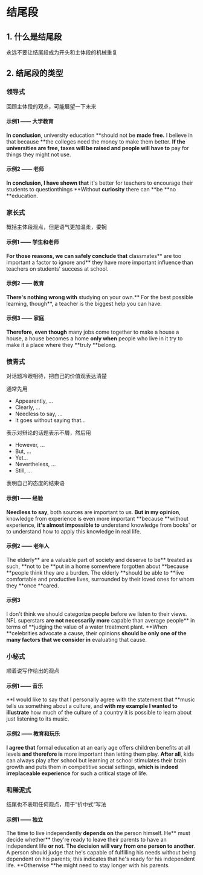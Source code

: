# 结尾段

## 1. 什么是结尾段

永远不要让结尾段成为开头和主体段的机械重复

## 2. 结尾段的类型

### 领导式

回顾主体段的观点，可能展望一下未来

#### 示例1 —— 大学教育

**In conclusion**, university education **should not be **made free.** I believe in that because **the colleges need the money to make them better. **If **the universities are free, taxes **will be** raised and people** will have to** pay for things they might not use.

#### 示例2 —— 老师

**In conclusion, I have shown that** it's better for teachers to encourage their students to questionthings **Without **curiosity** there can **be **no **education.

### 家长式

概括主体段观点，但是语气更加温柔，委婉

#### 示例1 —— 学生和老师

**For those reasons, we can safely conclude that** classmates** are too important a factor to ignore and** they have more important influence than teachers on students' success at school.

#### 示例2 —— 教育

**There's nothing wrong with** studying on your own.** For the best possible learning, though**, a teacher is the biggest help you can have.

#### 示例3 —— 家庭

**Therefore, even though** many jobs come together to make a house a house, a house becomes a home **only when** people who live in it try to make it a place where they **truly **belong.

### 愤青式

对话题冷眼相待，把自己的价值观表达清楚

通常先用

* Appearently, ...
* Clearly, ...
* Needless to say, ...
* It goes without saying that...

表示对辩论的话题表示不屑，然后用

* However, ...
* But, ...
* Yet...
* Nevertheless, ...
* Still, ...

表明自己的态度的结束语

#### 示例1 —— 经验

**Needless to say**, both sources are important to us. **But in my opinion**, knowledge from experience is even more important **because **without experience, **it's almost impossible to** understand knowledge from books' or to understand how to apply this knowledge in real life.

#### 示例2 —— 老年人

The elderly** are a valuable part of society and deserve to be** treated as such, **not to be **put in a home somewhere forgotten about **because **people think they are a burden. The elderly **should be able to **live comfortable and productive lives, surrounded by their loved ones for whom they **once **cared.

#### 示例3

I don't think we should categorize people before we listen to their views. NFL superstars **are not necessarily more** capable than average people** in terms of **judging the value of a water treatment plant. **When **celebrities advocate a cause, their opinions **should be only one of the many factors that we consider in** evaluating that cause.

### 小秘式

顺着说写作给出的观点

#### 示例1 —— 音乐

**I would like to say that I personally agree with the statement that **music tells us something about a culture, and **with my example I wanted to illustrate** how much of the culture of a country it is possible to learn about just listening to its music.

#### 示例2 —— 教育和玩乐

**I agree that** formal education at an early age offers children benefits at all levels **and therefore is** more important than letting them play. **After all**, kids can always play after school but learning at school stimulates their brain growth and puts them in competitive social settings, **which is indeed irreplaceable experience** for such a critical stage of life.

### 和稀泥式

结尾也不表明任何观点，用于“折中式”写法

#### 示例1 —— 独立

The time to live independently **depends on** the person himself. He** must decide whether** they're ready to leave their parents to have an independent life **or not**. **The decision will vary from one person to another**. A person should judge that he's capable of fulfilling his needs without being dependent on his parents; this indicates that he's ready for his independent life. **Otherwise **he might need to stay longer with his parents.

